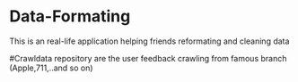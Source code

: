 # Data-Formating
This is an real-life application helping friends reformating and cleaning data

#Crawldata repository are the user feedback crawling from famous branch (Apple,711,..and so on)

